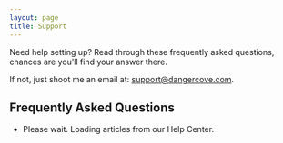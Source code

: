 ```yaml
---
layout: page
title: Support
---
```


Need help setting up? Read through these frequently asked questions, chances are you'll find your answer there.

If not, just shoot me an email at: [support@dangercove.com](mailto:support@dangercove.com).

## Frequently Asked Questions

<ul class="uservoice">
  <li class="loading">Please wait. Loading articles from our Help Center.</li>
</ul>